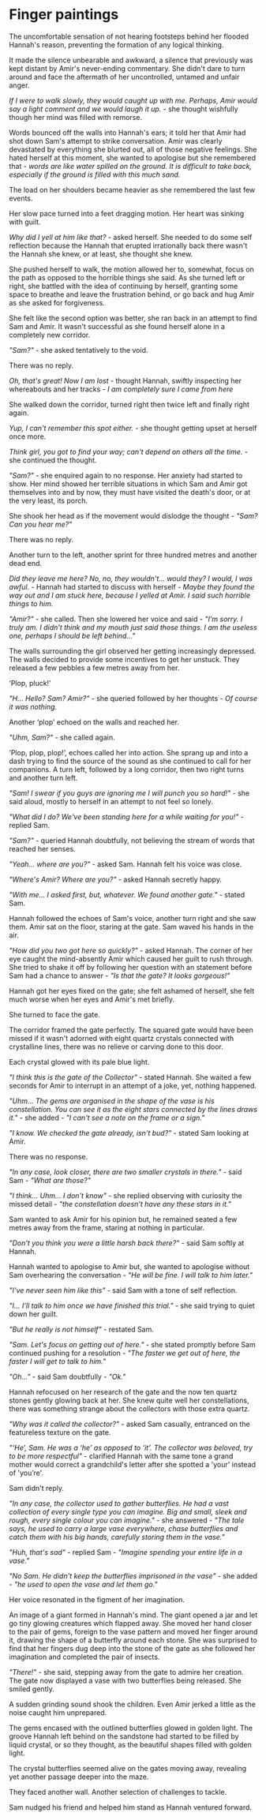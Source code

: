 # Finger paintings

The uncomfortable sensation of not hearing footsteps behind her flooded Hannah's reason, preventing the formation of any logical thinking.

It made the silence unbearable and awkward, a silence that previously was kept distant by Amir's never-ending commentary. She didn't dare to turn around and face the aftermath of her uncontrolled, untamed and unfair anger.

*If I were to walk slowly, they would caught up with me. Perhaps, Amir would say a light comment and we would laugh it up.* - she thought wishfully though her mind was filled with remorse.

Words bounced off the walls into Hannah's ears; it told her that Amir had shot down Sam's attempt to strike conversation. Amir was clearly devastated by everything she blurted out, all of those negative feelings. She hated herself at this moment, she wanted to apologise but she remembered that - *words are like water spilled on the ground. It is difficult to take back, especially if the ground is filled with this much sand.*

The load on her shoulders became heavier as she remembered the last few events.

Her slow pace turned into a feet dragging motion. Her heart was sinking with guilt.

*Why did I yell at him like that?* - asked herself. She needed to do some self reflection because the Hannah that erupted irrationally back there wasn't the Hannah she knew, or at least, she thought she knew.

She pushed herself to walk, the motion allowed her to, somewhat, focus on the path as opposed to the horrible things she said. As she turned left or right, she battled with the idea of continuing by herself, granting some space to breathe and leave the frustration behind, or go back and hug Amir as she asked for forgiveness.

She felt like the second option was better, she ran back in an attempt to find Sam and Amir. It wasn't successful as she found herself alone in a completely new corridor.

*"Sam?"* - she asked tentatively to the void.

There was no reply.

*Oh, that's great! Now I am lost* - thought Hannah, swiftly inspecting her whereabouts and her tracks - *I am completely sure I came from here*

She walked down the corridor, turned right then twice left and finally right again.

*Yup, I can't remember this spot either.* - she thought getting upset at herself once more.

*Think girl, you got to find your way; can't depend on others all the time.* - she continued the thought.

*"Sam?"* - she enquired again to no response. Her anxiety had started to show. Her mind showed her terrible situations in which Sam and Amir got themselves into and by now, they must have visited the death's door, or at the very least, its porch.

She shook her head as if the movement would dislodge the thought - *"Sam? Can you hear me?"*

There was no reply.

Another turn to the left, another sprint for three hundred metres and another dead end.

*Did they leave me here? No, no, they wouldn't... would they? I would, I was awful.* - Hannah had started to discuss with herself - *Maybe they found the way out and I am stuck here, because I yelled at Amir. I said such horrible things to him.*

*"Amir?"* - she called. Then she lowered her voice and said - *"I'm sorry. I truly am. I didn't think and my mouth just said those things. I am the useless one, perhaps I should be left behind..."*

The walls surrounding the girl observed her getting increasingly depressed. The walls decided to provide some incentives to get her unstuck. They released a few pebbles a few metres away from her.

‘Plop, pluck!’

*"H... Hello? Sam? Amir?"* - she queried followed by her thoughts -  *Of course it was nothing.*

Another ‘plop’ echoed on the walls and reached her.

*"Uhm, Sam?"* - she called again.

‘Plop, plop, plop!’, echoes called her into action. She sprang up and into a dash trying to find the source of the sound as she continued to call for her companions. A turn left, followed by a long corridor, then two right turns and another turn left.

*"Sam! I swear if you guys are ignoring me I will punch you so hard!"* - she said aloud, mostly to herself in an attempt to not feel so lonely.

*"What did I do? We've been standing here for a while waiting for you!"* - replied Sam.

*"Sam?"* - queried Hannah doubtfully, not believing the stream of words that reached her senses.

*"Yeah... where are you?"* - asked Sam. Hannah felt his voice was close.

*"Where's Amir? Where are you?"* - asked Hannah secretly happy.

*"With me... I asked first, but, whatever. We found another gate."* - stated Sam.

Hannah followed the echoes of Sam's voice, another turn right and she saw them. Amir sat on the floor, staring at the gate. Sam waved his hands in the air.

*"How did you two got here so quickly?"* - asked Hannah. The corner of her eye caught the mind-absently Amir which caused her guilt to rush through. She tried to shake it off by following her question with an statement before Sam had a chance to answer - *"Is that the gate? It looks gorgeous!"*

Hannah got her eyes fixed on the gate; she felt ashamed of herself, she felt much worse when her eyes and Amir's met briefly.

She turned to face the gate.

The corridor framed the gate perfectly. The squared gate would have been missed if it wasn't adorned with eight quartz crystals connected with crystalline lines, there was no relieve or carving done to this door.

Each crystal glowed with its pale blue light. 

*"I think this is the gate of the Collector"* - stated Hannah. She waited a few seconds for Amir to interrupt in an attempt of a joke, yet, nothing happened.

*"Uhm... The gems are organised in the shape of the vase is his constellation. You can see it as the eight stars connected by the lines draws it."* - she added - *"I can't see a note on the frame or a sign."*

*"I know. We checked the gate already, isn't bud?"* - stated Sam looking at Amir.

There was no response.

*"In any case, look closer, there are two smaller crystals in there."* - said Sam - *"What are those?"*

*"I think... Uhm... I don't know"* - she replied observing with curiosity the missed detail - *"the constellation doesn't have any these stars in it."*

Sam wanted to ask Amir for his opinion but, he remained seated  a few metres away from the frame, staring at nothing in particular.

*"Don't you think you were a little harsh back there?"* - said Sam softly at Hannah.

Hannah wanted to apologise to Amir but, she wanted to apologise without Sam overhearing the conversation - *"He will be fine. I will talk to him later."*

*"I've never seen him like this"* - said Sam with a tone of self reflection.

*"I... I'll talk to him once we have finished this trial."* - she said trying to quiet down her guilt.

*"But he really is not himself"* - restated Sam.

*"Sam. Let's focus on getting out of here."* - she stated promptly before Sam continued pushing for a resolution - *"The faster we get out of here, the faster I will get to talk to him."* 

*"Oh..."* - said Sam doubtfully - *"Ok."*

Hannah refocused on her research of the gate and the now ten quartz stones gently glowing back at her. She knew quite well her constellations, there was something strange about the collectors with those extra quartz.

*"Why was it called the collector?"* - asked Sam casually, entranced on the featureless texture on the gate.

*"‘He’, Sam. He was a ‘he’ as opposed to ‘it’. The collector was beloved, try to be more respectful"* - clarified Hannah with the same tone a grand mother would correct a grandchild's letter after she spotted a 'your' instead of 'you’re'.

Sam didn't reply.

*"In any case, the collector used to gather butterflies. He had a vast collection of every single type you can imagine. Big and small, sleek and rough, every single colour you can imagine."* - she answered - *"The tale says, he used to carry a large vase everywhere, chase butterflies and catch them with his big hands, carefully storing them in the vase."*

*"Huh, that's sad"* - replied Sam - *"Imagine spending your entire life in a vase."*

*"No Sam. He didn't keep the butterflies imprisoned in the vase"* - she added - *"he used to open the vase and let them go."*

Her voice resonated in the figment of her imagination.

An image of a giant formed in Hannah's mind. The giant opened a jar and let go tiny glowing creatures which flapped away. She moved her hand closer to the pair of gems, foreign to the vase pattern and moved her finger around it, drawing the shape of a butterfly around each stone. She was surprised to find that her fingers dug deep into the stone of the gate as she followed her imagination and completed the pair of insects.

*"There!"* - she said, stepping away from the gate to admire her creation. The gate now displayed a vase with two butterflies being released. She smiled gently.

A sudden grinding sound shook the children. Even Amir jerked a little as the noise caught him unprepared.

The gems encased with the outlined butterflies glowed in golden light. The groove Hannah left behind on the sandstone had started to be filled by liquid crystal, or so they thought, as the beautiful shapes filled with golden light.

The crystal butterflies seemed alive on the gates moving away, revealing yet another passage deeper into the maze.

They faced another wall. Another selection of challenges to tackle.

Sam nudged his friend and helped him stand as Hannah ventured forward.